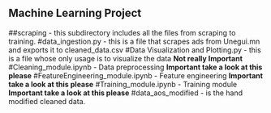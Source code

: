 ## Machine Learning Project
##scraping - this subdirectory includes all the files from scraping to training.
    #data_ingestion.py - this is a file that scrapes ads from Unegui.mn and exports it to cleaned_data.csv
    #Data Visualization and Plotting.py - this is a file whose only usage is to visualize the data **Not really Important**
    #Cleaning_module.ipynb - Data preprocessing **Important take a look at this please**
    #FeatureEngineering_module.ipynb - Feature engineering **Important take a look at this please**
    #Training_module.ipynb - Training module **Important take a look at this please**
    #data_aos_modified - is the hand modified cleaned data.
